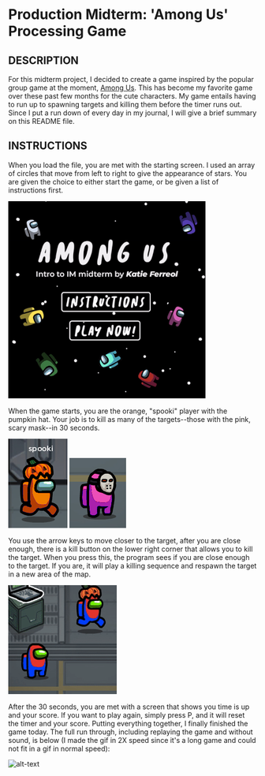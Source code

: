 # Production Midterm: 'Among Us' Processing Game

## DESCRIPTION
For this midterm project, I decided to create a game inspired by the popular group game at the moment, [Among Us](http://www.innersloth.com/gameAmongUs.php). This has become my favorite game over these past few months for the cute characters. My game entails having to run up to spawning targets and killing them before the timer runs out. Since I put a run down of every day in my journal, I will give a brief summary on this README file.

## INSTRUCTIONS
When you load the file, you are met with the starting screen. I used an array of circles that move from left to right to give the appearance of stars. You are given the choice to either start the game, or be given a list of instructions first.

![alt-text](images/stars.gif)

When the game starts, you are the orange, "spooki" player with the pumpkin hat. Your job is to kill as many of the targets--those with the pink, scary mask--in 30 seconds.

![](images/spooki.png)
![](images/target.png)

You use the arrow keys to move closer to the target, after you are close enough, there is a kill button on the lower right corner that allows you to kill the target. When you press this, the program sees if you are close enough to the target. If you are, it will play a killing sequence and respawn the target in a new area of the map.

![alt-text](images/properkill.gif)

After the 30 seconds, you are met with a screen that shows you time is up and your score. If you want to play again, simply press P, and it will reset the timer and your score. Putting everything together, I finally finished the game today. The full run through, including replaying the game and without sound, is below (I made the gif in 2X speed since it's a long game and could not fit in a gif in normal speed):

![alt-text](images/full.gif)
